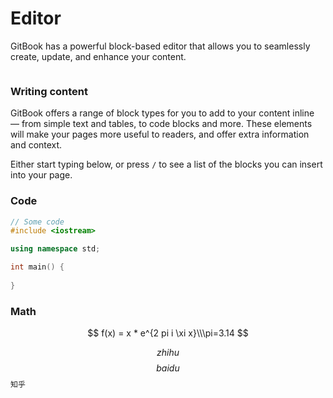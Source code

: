 # Editor

GitBook has a powerful block-based editor that allows you to seamlessly create, update, and enhance your content.

<figure><img src="https://gitbookio.github.io/onboarding-template-images/editor-hero.png" alt=""><figcaption></figcaption></figure>

### Writing content

GitBook offers a range of block types for you to add to your content inline — from simple text and tables, to code blocks and more. These elements will make your pages more useful to readers, and offer extra information and context.

Either start typing below, or press `/` to see a list of the blocks you can insert into your page.

### Code

```cpp
// Some code
#include <iostream>

using namespace std;

int main() {
    
}
```

### Math

$$
f(x) = x * e^{2 pi i \xi x}\\\pi=3.14
$$

$$zhihu$$  $$baidu$$ `知乎`

